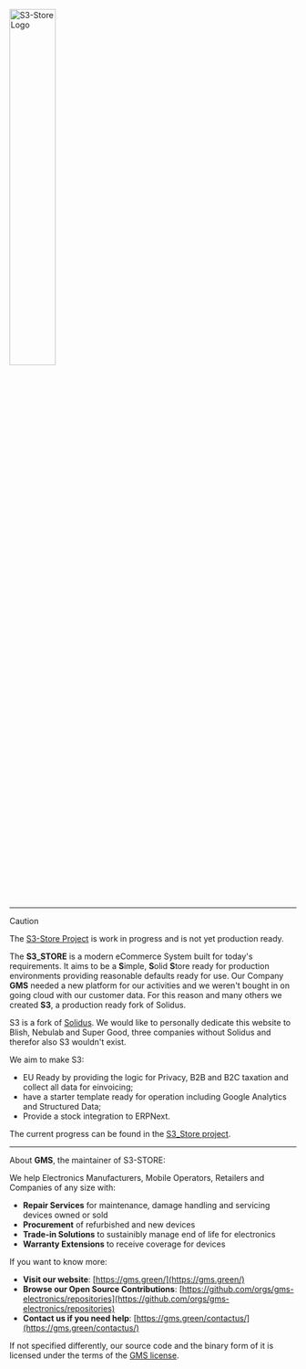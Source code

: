 
<br/>
<img width="40%" src="https://github.com/user-attachments/assets/980b328e-b8db-41a9-b809-5fd54d77155f" alt="S3-Store Logo">

---

> [!Caution]  
> The [S3-Store Project](https://github.com/orgs/S3-Store/projects/1) is work in progress and is not yet production ready.

The **S3_STORE** is a modern eCommerce System built for today's requirements.
It aims to be a **S**imple, **S**olid **S**tore ready for production environments providing reasonable defaults ready for use.
Our Company **GMS** needed a new platform for our activities and we weren't bought in on going cloud with our customer data. 
For this reason and many others we created **S3**, a production ready fork of Solidus.

S3 is a fork of [Solidus](https://github.com/solidusio/solidus).
We would like to personally dedicate this website to Blish, Nebulab and Super Good, three companies without Solidus and therefor also S3 wouldn't exist. 

We aim to make S3: 
- EU Ready by providing the logic for Privacy, B2B and B2C taxation and collect all data for einvoicing;
- have a starter template ready for operation including Google Analytics and Structured Data;
- Provide a stock integration to ERPNext.

The current progress can be found in the [S3_Store project](https://github.com/orgs/S3-Store/projects/1).

---

About **GMS**, the maintainer of S3-STORE:

We help Electronics Manufacturers, Mobile Operators, Retailers and Companies of any size with:
- **Repair Services** for maintenance, damage handling and servicing devices owned or sold 
- **Procurement** of refurbished and new devices
- **Trade-in Solutions** to sustainibly manage end of life for electronics
- **Warranty Extensions** to receive coverage for devices 

If you want to know more:
- **Visit our website**: [https://gms.green/](https://gms.green/)
- **Browse our Open Source Contributions**: [https://github.com/orgs/gms-electronics/repositories](https://github.com/orgs/gms-electronics/repositories)
- **Contact us if you need help**: [https://gms.green/contactus/](https://gms.green/contactus/)

If not specified differently, our source code and the binary form of it is licensed under the terms of the [GMS license](https://github.com/gms-electronics/.github/blob/main/License.md).
